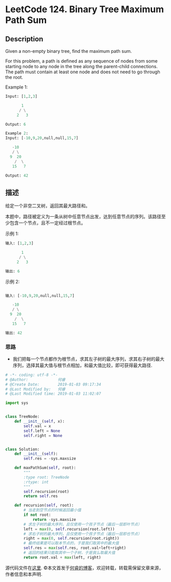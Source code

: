# LeetCode 124. Binary Tree Maximum Path Sum

## Description

Given a non-empty binary tree, find the maximum path sum.

For this problem, a path is defined as any sequence of nodes from some starting node to any node in the tree along the parent-child connections. The path must contain at least one node and does not need to go through the root.

Example 1:

```python
Input: [1,2,3]

       1
      / \
     2   3

Output: 6
```

```python
Example 2:
Input: [-10,9,20,null,null,15,7]

   -10
   / \
  9  20
    /  \
   15   7

Output: 42
```

## 描述

给定一个非空二叉树，返回其最大路径和。

本题中，路径被定义为一条从树中任意节点出发，达到任意节点的序列。该路径至少包含一个节点，且不一定经过根节点。

示例 1:

```python
输入: [1,2,3]

       1
      / \
     2   3

输出: 6
```

示例 2:

```python

输入: [-10,9,20,null,null,15,7]

   -10
   / \
  9  20
    /  \
   15   7

输出: 42
```

### 思路

* 我们把每一个节点都作为根节点，求其左子树的最大序列，求其右子树的最大序列，选择其最大值与根节点相加，和最大值比较，即可获得最大路径.

```python
# -*- coding: utf-8 -*-
# @Author:             何睿
# @Create Date:        2019-01-03 09:17:34
# @Last Modified by:   何睿
# @Last Modified time: 2019-01-03 11:02:07

import sys


class TreeNode:
    def __init__(self, x):
        self.val = x
        self.left = None
        self.right = None


class Solution:
    def __init__(self):
        self.res = -sys.maxsize

    def maxPathSum(self, root):
        """
        :type root: TreeNode
        :rtype: int
        """
        self.recursion(root)
        return self.res

    def recursion(self, root):
        # 当走到空节点的时候返回最小值
        if not root:
            return -sys.maxsize
        # 求左子树的最大序列，且仅使用一个孩子节点（最后一层即叶节点）
        left = max(0, self.recursion(root.left))
        # 求右子树的最大序列，且仅使用一个孩子节点（最后一层即也节点）
        right = max(0, self.recursion(root.right))
        # 最终结果是可以取本节点的，于是我们取其中的最大值
        self.res = max(self.res, root.val+left+right)
        # 返回的结果只能取其中一个子树，于是我么取最大值
        return root.val + max(left, right)
```

源代码文件在[这里](https://github.com/ruicore/Algorithm/blob/master/Leetcode/2019-01-03-124-Binary-Tree-Maximum-Path-Sum.py).
©本文首发于[何睿的博客](https://www.ruicore.cn/leetcode-124-binary-tree-maximum-path-sum/)，欢迎转载，转载需保留文章来源，作者信息和本声明.
